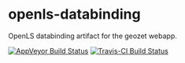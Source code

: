 openls-databinding
==================

OpenLS databinding artifact for the geozet webapp.

[![AppVeyor Build Status](https://ci.appveyor.com/api/projects/status/t4me0fb8nvna01aq?svg=true)](https://ci.appveyor.com/project/mprins/openls-databinding)
[![Travis-CI Build Status](https://travis-ci.org/geozet/openls-databinding.png?branch=master)](https://travis-ci.org/geozet/openls-databinding)
